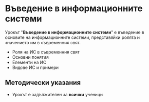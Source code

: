 # Въведение в информационните системи

Урокът "**Въведение в информационните системи**" е въведение в основите на информационните системи, представяйки ролята и значението им в съвременния свят.

  - Роля на ИС в съвременния свят
  - Основни понятия
  - Елементи на ИС
  - Видове ИС и примери

## Методически указания
  - Урокът е задължителен за **всички** ученици